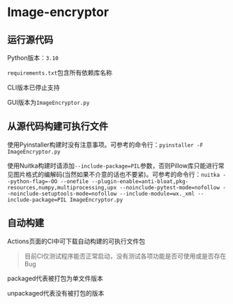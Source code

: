 <!--
 * @Author       : noeru_desu
 * @Date         : 2021-11-21 19:21:41
 * @LastEditors  : noeru_desu
 * @LastEditTime : 2022-02-05 15:06:09
 * @Description  : 
-->
# Image-encryptor

## 运行源代码

Python版本：`3.10`

`requirements.txt`包含所有依赖库名称

CLI版本已停止支持

GUI版本为`ImageEncryptor.py`

## 从源代码构建可执行文件

使用Pyinstaller构建时没有注意事项。可参考的命令行：`pyinstaller -F ImageEncryptor.py`

使用Nuitka构建时请添加`--include-package=PIL`参数，否则Pillow库只能进行常见图片格式的编解码(当然如果不介意的话也不要紧)。可参考的命令行：`nuitka --python-flag=-OO --onefile --plugin-enable=anti-bloat,pkg-resources,numpy,multiprocessing,upx --noinclude-pytest-mode=nofollow --noinclude-setuptools-mode=nofollow --include-module=wx._xml --include-package=PIL ImageEncryptor.py`

## 自动构建

Actions页面的CI中可下载自动构建的可执行文件包

>目前CI仅测试程序能否正常启动，没有测试各项功能是否可使用或是否存在Bug

packaged代表被打包为单文件版本

unpackaged代表没有被打包的版本